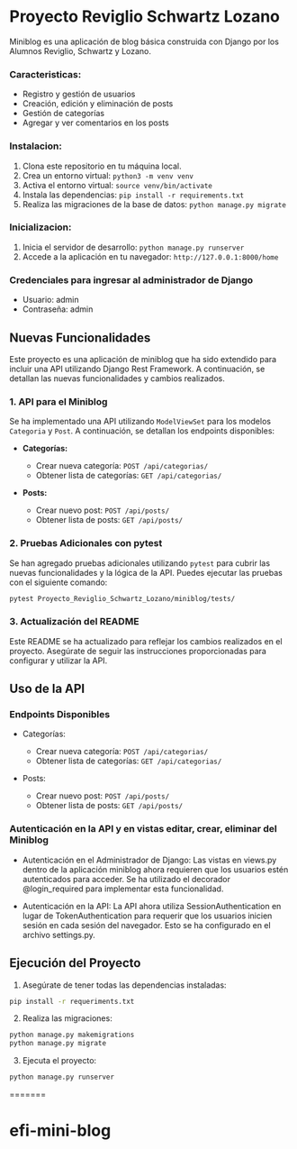 
# Proyecto Reviglio Schwartz Lozano
Miniblog es una aplicación de blog básica construida con Django por los Alumnos Reviglio, Schwartz y Lozano.

### Caracteristicas:
- Registro y gestión de usuarios
- Creación, edición y eliminación de posts
- Gestión de categorías
- Agregar y ver comentarios en los posts

### Instalacion:
1. Clona este repositorio en tu máquina local.
2. Crea un entorno virtual: `python3 -m venv venv`
3. Activa el entorno virtual: `source venv/bin/activate`
4. Instala las dependencias: `pip install -r requirements.txt`
5. Realiza las migraciones de la base de datos: `python manage.py migrate`

### Inicializacion:
1. Inicia el servidor de desarrollo: `python manage.py runserver`
2. Accede a la aplicación en tu navegador: `http://127.0.0.1:8000/home`

### Credenciales para ingresar al administrador de Django
- Usuario: admin
- Contraseña: admin

## Nuevas Funcionalidades
Este proyecto es una aplicación de miniblog que ha sido extendido para incluir una API utilizando Django Rest Framework. A continuación, se detallan las nuevas funcionalidades y cambios realizados.

### 1. API para el Miniblog

Se ha implementado una API utilizando `ModelViewSet` para los modelos `Categoria` y `Post`. A continuación, se detallan los endpoints disponibles:

- **Categorías:**
  - Crear nueva categoría: `POST /api/categorias/`
  - Obtener lista de categorías: `GET /api/categorias/`

- **Posts:**
  - Crear nuevo post: `POST /api/posts/`
  - Obtener lista de posts: `GET /api/posts/`

### 2. Pruebas Adicionales con pytest

Se han agregado pruebas adicionales utilizando `pytest` para cubrir las nuevas funcionalidades y la lógica de la API. Puedes ejecutar las pruebas con el siguiente comando:

```bash
pytest Proyecto_Reviglio_Schwartz_Lozano/miniblog/tests/
```

### 3. Actualización del README

Este README se ha actualizado para reflejar los cambios realizados en el proyecto. Asegúrate de seguir las instrucciones proporcionadas para configurar y utilizar la API.

## Uso de la API

### Endpoints Disponibles

- Categorías:
  - Crear nueva categoría: `POST /api/categorias/`
  - Obtener lista de categorías: `GET /api/categorias/`

- Posts:
  - Crear nuevo post: `POST /api/posts/`
  - Obtener lista de posts: `GET /api/posts/`

### Autenticación en la API y en vistas editar, crear, eliminar del Miniblog

- Autenticación en el Administrador de Django:
Las vistas en views.py dentro de la aplicación miniblog ahora requieren que los usuarios estén autenticados para acceder. Se ha utilizado el decorador @login_required para implementar esta funcionalidad.

- Autenticación en la API:
La API ahora utiliza SessionAuthentication en lugar de TokenAuthentication para requerir que los usuarios inicien sesión en cada sesión del navegador. Esto se ha configurado en el archivo settings.py.



## Ejecución del Proyecto

1. Asegúrate de tener todas las dependencias instaladas:

```bash
pip install -r requeriments.txt
```

2. Realiza las migraciones:

```bash
python manage.py makemigrations
python manage.py migrate
```

3. Ejecuta el proyecto:

```bash
python manage.py runserver
```
=======
# efi-mini-blog

